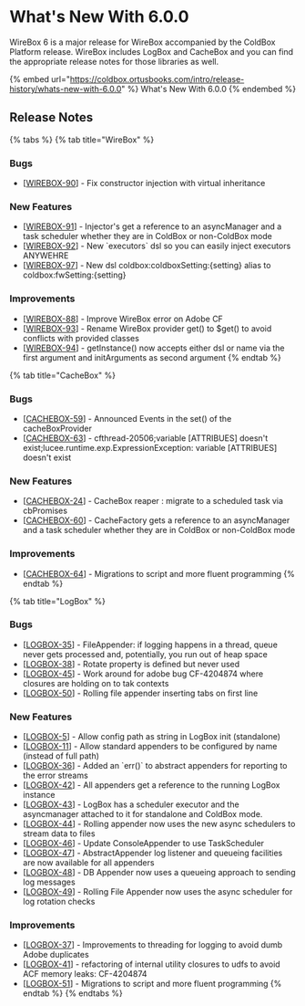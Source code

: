 # What's New With 6.0.0

WireBox 6 is a major release for WireBox accompanied by the ColdBox Platform release.  WireBox includes LogBox and CacheBox and you can find the appropriate release notes for those libraries as well.

{% embed url="https://coldbox.ortusbooks.com/intro/release-history/whats-new-with-6.0.0" %}
What's New With 6.0.0
{% endembed %}

## Release Notes

{% tabs %}
{% tab title="WireBox" %}
### Bugs

* \[[WIREBOX-90](https://ortussolutions.atlassian.net/browse/WIREBOX-90)] - Fix constructor injection with virtual inheritance

### New Features

* \[[WIREBOX-91](https://ortussolutions.atlassian.net/browse/WIREBOX-91)] - Injector's get a reference to an asyncManager and a task scheduler whether they are in ColdBox or non-ColdBox mode
* \[[WIREBOX-92](https://ortussolutions.atlassian.net/browse/WIREBOX-92)] - New \`executors\` dsl so you can easily inject executors ANYWEHRE
* \[[WIREBOX-97](https://ortussolutions.atlassian.net/browse/WIREBOX-97)] - New dsl coldbox:coldboxSetting:{setting} alias to coldbox:fwSetting:{setting}

### Improvements

* \[[WIREBOX-88](https://ortussolutions.atlassian.net/browse/WIREBOX-88)] - Improve WireBox error on Adobe CF
* \[[WIREBOX-93](https://ortussolutions.atlassian.net/browse/WIREBOX-93)] - Rename WireBox provider get() to $get() to avoid conflicts with provided classes
* \[[WIREBOX-94](https://ortussolutions.atlassian.net/browse/WIREBOX-94)] - getInstance() now accepts either dsl or name via the first argument and initArguments as second argument
{% endtab %}

{% tab title="CacheBox" %}
### Bugs

* \[[CACHEBOX-59](https://ortussolutions.atlassian.net/browse/CACHEBOX-59)] - Announced Events in the set() of the cacheBoxProvider
* \[[CACHEBOX-63](https://ortussolutions.atlassian.net/browse/CACHEBOX-63)] - cfthread-20506;variable \[ATTRIBUES] doesn't exist;lucee.runtime.exp.ExpressionException: variable \[ATTRIBUES] doesn't exist

### New Features

* \[[CACHEBOX-24](https://ortussolutions.atlassian.net/browse/CACHEBOX-24)] - CacheBox reaper : migrate to a scheduled task via cbPromises
* \[[CACHEBOX-60](https://ortussolutions.atlassian.net/browse/CACHEBOX-60)] - CacheFactory gets a reference to an asyncManager and a task scheduler whether they are in ColdBox or non-ColdBox mode

### Improvements

* \[[CACHEBOX-64](https://ortussolutions.atlassian.net/browse/CACHEBOX-64)] - Migrations to script and more fluent programming
{% endtab %}

{% tab title="LogBox" %}
### Bugs

* \[[LOGBOX-35](https://ortussolutions.atlassian.net/browse/LOGBOX-35)] - FileAppender: if logging happens in a thread, queue never gets processed and, potentially, you run out of heap space
* \[[LOGBOX-38](https://ortussolutions.atlassian.net/browse/LOGBOX-38)] - Rotate property is defined but never used
* \[[LOGBOX-45](https://ortussolutions.atlassian.net/browse/LOGBOX-45)] - Work around for adobe bug CF-4204874 where closures are holding on to tak contexts
* \[[LOGBOX-50](https://ortussolutions.atlassian.net/browse/LOGBOX-50)] - Rolling file appender inserting tabs on first line

### New Features

* \[[LOGBOX-5](https://ortussolutions.atlassian.net/browse/LOGBOX-5)] - Allow config path as string in LogBox init (standalone)
* \[[LOGBOX-11](https://ortussolutions.atlassian.net/browse/LOGBOX-11)] - Allow standard appenders to be configured by name (instead of full path)
* \[[LOGBOX-36](https://ortussolutions.atlassian.net/browse/LOGBOX-36)] - Added an \`err()\` to abstract appenders for reporting to the error streams
* \[[LOGBOX-42](https://ortussolutions.atlassian.net/browse/LOGBOX-42)] - All appenders get a reference to the running LogBox instance
* \[[LOGBOX-43](https://ortussolutions.atlassian.net/browse/LOGBOX-43)] - LogBox has a scheduler executor and the asyncmanager attached to it for standalone and ColdBox mode.
* \[[LOGBOX-44](https://ortussolutions.atlassian.net/browse/LOGBOX-44)] - Rolling appender now uses the new async schedulers to stream data to files
* \[[LOGBOX-46](https://ortussolutions.atlassian.net/browse/LOGBOX-46)] - Update ConsoleAppender to use TaskScheduler
* \[[LOGBOX-47](https://ortussolutions.atlassian.net/browse/LOGBOX-47)] - AbstractAppender log listener and queueing facilities are now available for all appenders
* \[[LOGBOX-48](https://ortussolutions.atlassian.net/browse/LOGBOX-48)] - DB Appender now uses a queueing approach to sending log messages
* \[[LOGBOX-49](https://ortussolutions.atlassian.net/browse/LOGBOX-49)] - Rolling File Appender now uses the async scheduler for log rotation checks

### Improvements

* \[[LOGBOX-37](https://ortussolutions.atlassian.net/browse/LOGBOX-37)] - Improvements to threading for logging to avoid dumb Adobe duplicates
* \[[LOGBOX-41](https://ortussolutions.atlassian.net/browse/LOGBOX-41)] - refactoring of internal utility closures to udfs to avoid ACF memory leaks: CF-4204874
* \[[LOGBOX-51](https://ortussolutions.atlassian.net/browse/LOGBOX-51)] - Migrations to script and more fluent programming
{% endtab %}
{% endtabs %}
